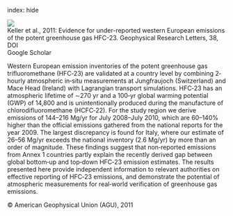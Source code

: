 index: hide

<div class="Citation">
    <div class="Citation-thumb CitationThumb-linked"  data-href="https://doi.org/10.1029/2011gl047976">
      <img src="https://static.claimspace.cloud/climate-study-static/refs/thumbs/2/Keller_et_al_2011-thumb.png" />
    </div>

  <div class="Citation-body">
    <div class="Citation-text">Keller et al., 2011: Evidence for under-reported western European emissions of the potent greenhouse gas HFC-23. <span class="Article-journal">Geophysical Research Letters, </span><span class="Article-volume">38, </span></div>
    <div class="Citation-links">
      <div class="CitationLink" data-href="https://doi.org/10.1029/2011gl047976">
        <div class="CitationLink-icon CitationLink-Doi"></div>
        <div class="CitationLink-text">DOI</div>
      </div>
      <div class="CitationLink" data-href="https://scholar.google.com/scholar?q=10.1029/2011gl047976">
        <div class="CitationLink-icon CitationLink-Scholar"></div>
        <div class="CitationLink-text">Google Scholar</div>
      </div>
    </div>
  </div>
</div>

Western European emission inventories of the potent greenhouse gas trifluoromethane (HFC‐23) are validated at a country level by combining 2‐hourly atmospheric in‐situ measurements at Jungfraujoch (Switzerland) and Mace Head (Ireland) with Lagrangian transport simulations. HFC‐23 has an atmospheric lifetime of ∼270 yr and a 100‐yr global warming potential (GWP) of 14,800 and is unintentionally produced during the manufacture of chlorodifluoromethane (HCFC‐22). For the study region we derive emissions of 144–216 Mg/yr for July 2008–July 2010, which are 60–140% higher than the official emissions gathered from the national reports for the year 2009. The largest discrepancy is found for Italy, where our estimate of 26–56 Mg/yr exceeds the national inventory (2.6 Mg/yr) by more than an order of magnitude. These findings suggest that non‐reported emissions from Annex 1 countries partly explain the recently derived gap between global bottom‐up and top‐down HFC‐23 emission estimates. The results presented here provide independent information to relevant authorities on effective reporting of HFC‐23 emissions, and demonstrate the potential of atmospheric measurements for real‐world verification of greenhouse gas emissions.

<div class="Citation-copy">
&copy; American Geophysical Union (AGU), 2011
</div>